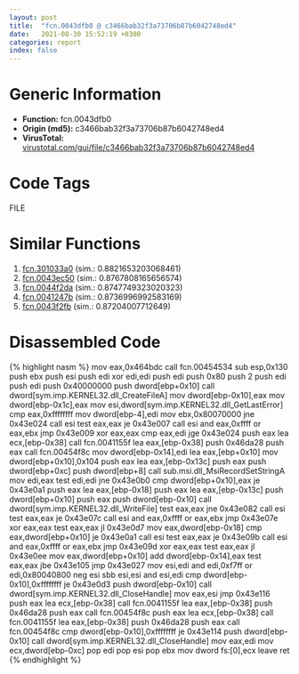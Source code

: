 ```yaml
---
layout: post
title:  "fcn.0043dfb0 @ c3466bab32f3a73706b87b6042748ed4"
date:   2021-08-30 15:52:19 +0300
categories: report
index: false
---
```


# Generic Information
- **Function:** fcn.0043dfb0
- **Origin (md5):** c3466bab32f3a73706b87b6042748ed4
- **VirusTotal:** [virustotal.com/gui/file/c3466bab32f3a73706b87b6042748ed4][virustotal_ref]

# Code Tags
<span class="tag" id="FILE">FILE</span>


# Similar Functions

1. [fcn.301033a0][similar_1_ref] (sim.: 0.8821653203068461)
2. [fcn.0043ec50][similar_2_ref] (sim.: 0.8767808165656574)
3. [fcn.0044f2da][similar_3_ref] (sim.: 0.8747749323020323)
4. [fcn.0041247b][similar_4_ref] (sim.: 0.8736996992583169)
5. [fcn.0043f2fb][similar_5_ref] (sim.: 0.87204007712649)


# Disassembled Code

{% highlight nasm %}
mov eax,0x464bdc
call fcn.00454534
sub esp,0x130
push ebx
push esi
push edi
xor edi,edi
push edi
push 0x80
push 2
push edi
push edi
push 0x40000000
push dword[ebp+0x10]
call dword[sym.imp.KERNEL32.dll_CreateFileA]
mov dword[ebp-0x10],eax
mov dword[ebp-0x1c],eax
mov esi,dword[sym.imp.KERNEL32.dll_GetLastError]
cmp eax,0xffffffff
mov dword[ebp-4],edi
mov ebx,0x80070000
jne 0x43e024
call esi
test eax,eax
je 0x43e007
call esi
and eax,0xffff
or eax,ebx
jmp 0x43e009
xor eax,eax
cmp eax,edi
jge 0x43e024
push eax
lea ecx,[ebp-0x38]
call fcn.0041155f
lea eax,[ebp-0x38]
push 0x46da28
push eax
call fcn.00454f8c
mov dword[ebp-0x14],edi
lea eax,[ebp+0x10]
mov dword[ebp+0x10],0x104
push eax
lea eax,[ebp-0x13c]
push eax
push dword[ebp+0xc]
push dword[ebp+8]
call sub.msi.dll_MsiRecordSetStringA
mov edi,eax
test edi,edi
jne 0x43e0b0
cmp dword[ebp+0x10],eax
je 0x43e0a1
push eax
lea eax,[ebp-0x18]
push eax
lea eax,[ebp-0x13c]
push dword[ebp+0x10]
push eax
push dword[ebp-0x10]
call dword[sym.imp.KERNEL32.dll_WriteFile]
test eax,eax
jne 0x43e082
call esi
test eax,eax
je 0x43e07c
call esi
and eax,0xffff
or eax,ebx
jmp 0x43e07e
xor eax,eax
test eax,eax
jl 0x43e0d7
mov eax,dword[ebp-0x18]
cmp eax,dword[ebp+0x10]
je 0x43e0a1
call esi
test eax,eax
je 0x43e09b
call esi
and eax,0xffff
or eax,ebx
jmp 0x43e09d
xor eax,eax
test eax,eax
jl 0x43e0ee
mov eax,dword[ebp+0x10]
add dword[ebp-0x14],eax
test eax,eax
jbe 0x43e105
jmp 0x43e027
mov esi,edi
and edi,0xf7ff
or edi,0x80040800
neg esi
sbb esi,esi
and esi,edi
cmp dword[ebp-0x10],0xffffffff
je 0x43e0d3
push dword[ebp-0x10]
call dword[sym.imp.KERNEL32.dll_CloseHandle]
mov eax,esi
jmp 0x43e116
push eax
lea ecx,[ebp-0x38]
call fcn.0041155f
lea eax,[ebp-0x38]
push 0x46da28
push eax
call fcn.00454f8c
push eax
lea ecx,[ebp-0x38]
call fcn.0041155f
lea eax,[ebp-0x38]
push 0x46da28
push eax
call fcn.00454f8c
cmp dword[ebp-0x10],0xffffffff
je 0x43e114
push dword[ebp-0x10]
call dword[sym.imp.KERNEL32.dll_CloseHandle]
mov eax,edi
mov ecx,dword[ebp-0xc]
pop edi
pop esi
pop ebx
mov dword fs:[0],ecx
leave 
ret 
{% endhighlight %}


[similar_1_ref]: /report/fcn.301033a0@0a3653d3e8fb1320d70b4e1441359302
[similar_2_ref]: /report/fcn.0043ec50@3b2d901eaca41ce14deca6a48c0c801a
[similar_3_ref]: /report/fcn.0044f2da@c3466bab32f3a73706b87b6042748ed4
[similar_4_ref]: /report/fcn.0041247b@7b00dd8f2abf54a73bfb09681334ff78
[similar_5_ref]: /report/fcn.0043f2fb@c3466bab32f3a73706b87b6042748ed4
[virustotal_ref]: https://www.virustotal.com/gui/file/c3466bab32f3a73706b87b6042748ed4